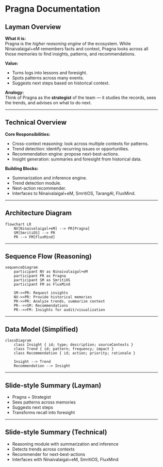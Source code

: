 # Pragna Documentation

## Layman Overview
**What it is:**  
Pragna is the *higher reasoning engine* of the ecosystem. While Ninaivalaigal+eM remembers facts and context, Pragna looks across all those memories to find insights, patterns, and recommendations.

**Value:**  
- Turns logs into lessons and foresight.  
- Spots patterns across many events.  
- Suggests next steps based on historical context.  

**Analogy:**  
Think of Pragna as the **strategist** of the team — it studies the records, sees the trends, and advises on what to do next.

---

## Technical Overview
**Core Responsibilities:**  
- Cross-context reasoning: look across multiple contexts for patterns.  
- Trend detection: identify recurring issues or opportunities.  
- Recommendation engine: propose next-best-actions.  
- Insight generation: summaries and foresight from historical data.

**Building Blocks:**  
- Summarization and inference engine.  
- Trend detection module.  
- Next-action recommender.  
- Interfaces to Ninaivalaigal+eM, SmritiOS, TarangAI, FluxMind.

---

## Architecture Diagram
```mermaid
flowchart LR
    NV[Ninaivalaigal+eM] --> PR[Pragna]
    SM[SmritiOS] --> PR
    PR --> FM[FluxMind]
```

---

## Sequence Flow (Reasoning)
```mermaid
sequenceDiagram
    participant NV as Ninaivalaigal+eM
    participant PR as Pragna
    participant SM as SmritiOS
    participant FM as FluxMind

    SM->>PR: Request insights
    NV->>PR: Provide historical memories
    PR->>PR: Analyze trends, summarize context
    PR-->>SM: Recommendations
    PR-->>FM: Insights for audit/visualization
```

---

## Data Model (Simplified)
```mermaid
classDiagram
    class Insight { id; type; description; sourceContexts }
    class Trend { id; pattern; frequency; impact }
    class Recommendation { id; action; priority; rationale }

    Insight --> Trend
    Recommendation --> Insight
```

---

## Slide-style Summary (Layman)
- Pragna = Strategist
- Sees patterns across memories
- Suggests next steps
- Transforms recall into foresight

---

## Slide-style Summary (Technical)
- Reasoning module with summarization and inference
- Detects trends across contexts
- Recommender for next-best-actions
- Interfaces with Ninaivalaigal+eM, SmritiOS, FluxMind
